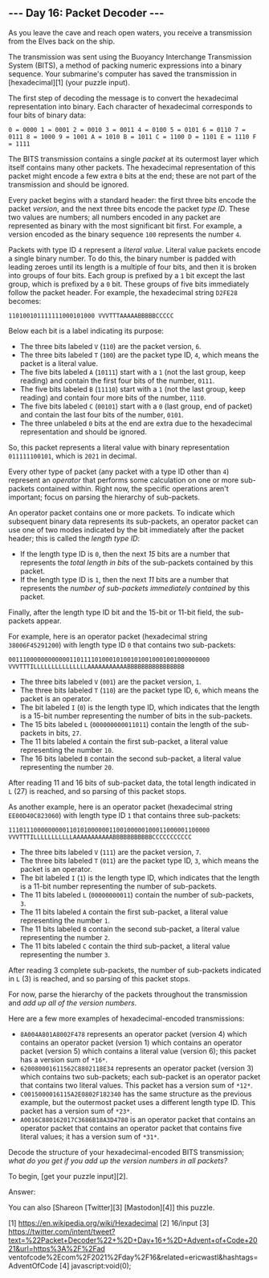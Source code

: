 
## --- Day 16: Packet Decoder ---

As you leave the cave and reach open waters, you receive a transmission from the Elves back on the ship.

The transmission was sent using the Buoyancy Interchange Transmission System (BITS), a method of packing numeric
expressions into a binary sequence. Your submarine's computer has saved the transmission in [hexadecimal][1] (your
puzzle input).

The first step of decoding the message is to convert the hexadecimal representation into binary. Each character of
hexadecimal corresponds to four bits of binary data:

`
0 = 0000
1 = 0001
2 = 0010
3 = 0011
4 = 0100
5 = 0101
6 = 0110
7 = 0111
8 = 1000
9 = 1001
A = 1010
B = 1011
C = 1100
D = 1101
E = 1110
F = 1111
`

The BITS transmission contains a single *packet* at its outermost layer which itself contains many other packets. The
hexadecimal representation of this packet might encode a few extra `0` bits at the end; these are not part of the
transmission and should be ignored.

Every packet begins with a standard header: the first three bits encode the packet *version*, and the next three bits
encode the packet *type ID*. These two values are numbers; all numbers encoded in any packet are represented as binary
with the most significant bit first. For example, a version encoded as the binary sequence `100` represents the number
`4`.

Packets with type ID `4` represent a *literal value*. Literal value packets encode a single binary number. To do this,
the binary number is padded with leading zeroes until its length is a multiple of four bits, and then it is broken
into groups of four bits. Each group is prefixed by a `1` bit except the last group, which is prefixed by a `0` bit.
These groups of five bits immediately follow the packet header. For example, the hexadecimal string `D2FE28` becomes:

`
110100101111111000101000
VVVTTTAAAAABBBBBCCCCC
`

Below each bit is a label indicating its purpose:

* The three bits labeled `V` (`110`) are the packet version, `6`.
* The three bits labeled `T` (`100`) are the packet type ID, `4`, which means the packet is a literal value.
* The five bits labeled `A` (`10111`) start with a `1` (not the last group, keep reading) and contain the first four
  bits of the number, `0111`.
* The five bits labeled `B` (`11110`) start with a `1` (not the last group, keep reading) and contain four more bits
  of the number, `1110`.
* The five bits labeled `C` (`00101`) start with a `0` (last group, end of packet) and contain the last four bits of
  the number, `0101`.
* The three unlabeled `0` bits at the end are extra due to the hexadecimal representation and should be ignored.

So, this packet represents a literal value with binary representation `011111100101`, which is `2021` in decimal.

Every other type of packet (any packet with a type ID other than `4`) represent an *operator* that performs some
calculation on one or more sub-packets contained within. Right now, the specific operations aren't important; focus on
parsing the hierarchy of sub-packets.

An operator packet contains one or more packets. To indicate which subsequent binary data represents its sub-packets,
an operator packet can use one of two modes indicated by the bit immediately after the packet header; this is called
the *length type ID*:

* If the length type ID is `0`, then the next *15* bits are a number that represents the *total length in bits* of the
  sub-packets contained by this packet.
* If the length type ID is `1`, then the next *11* bits are a number that represents the *number of sub-packets
  immediately contained* by this packet.

Finally, after the length type ID bit and the 15-bit or 11-bit field, the sub-packets appear.

For example, here is an operator packet (hexadecimal string `38006F45291200`) with length type ID `0` that contains
two sub-packets:

`
00111000000000000110111101000101001010010001001000000000
VVVTTTILLLLLLLLLLLLLLLAAAAAAAAAAABBBBBBBBBBBBBBBB
`

* The three bits labeled `V` (`001`) are the packet version, `1`.
* The three bits labeled `T` (`110`) are the packet type ID, `6`, which means the packet is an operator.
* The bit labeled `I` (`0`) is the length type ID, which indicates that the length is a 15-bit number representing the
  number of bits in the sub-packets.
* The 15 bits labeled `L` (`000000000011011`) contain the length of the sub-packets in bits, `27`.
* The 11 bits labeled `A` contain the first sub-packet, a literal value representing the number `10`.
* The 16 bits labeled `B` contain the second sub-packet, a literal value representing the number `20`.

After reading 11 and 16 bits of sub-packet data, the total length indicated in `L` (27) is reached, and so parsing of
this packet stops.

As another example, here is an operator packet (hexadecimal string `EE00D40C823060`) with length type ID `1` that
contains three sub-packets:

`
11101110000000001101010000001100100000100011000001100000
VVVTTTILLLLLLLLLLLAAAAAAAAAAABBBBBBBBBBBCCCCCCCCCCC
`

* The three bits labeled `V` (`111`) are the packet version, `7`.
* The three bits labeled `T` (`011`) are the packet type ID, `3`, which means the packet is an operator.
* The bit labeled `I` (`1`) is the length type ID, which indicates that the length is a 11-bit number representing the
  number of sub-packets.
* The 11 bits labeled `L` (`00000000011`) contain the number of sub-packets, `3`.
* The 11 bits labeled `A` contain the first sub-packet, a literal value representing the number `1`.
* The 11 bits labeled `B` contain the second sub-packet, a literal value representing the number `2`.
* The 11 bits labeled `C` contain the third sub-packet, a literal value representing the number `3`.

After reading 3 complete sub-packets, the number of sub-packets indicated in `L` (3) is reached, and so parsing of
this packet stops.

For now, parse the hierarchy of the packets throughout the transmission and *add up all of the version numbers*.

Here are a few more examples of hexadecimal-encoded transmissions:

* `8A004A801A8002F478` represents an operator packet (version 4) which contains an operator packet (version 1) which
  contains an operator packet (version 5) which contains a literal value (version 6); this packet has a version sum of
  `*16*`.
* `620080001611562C8802118E34` represents an operator packet (version 3) which contains two sub-packets; each
  sub-packet is an operator packet that contains two literal values. This packet has a version sum of `*12*`.
* `C0015000016115A2E0802F182340` has the same structure as the previous example, but the outermost packet uses a
  different length type ID. This packet has a version sum of `*23*`.
* `A0016C880162017C3686B18A3D4780` is an operator packet that contains an operator packet that contains an operator
  packet that contains five literal values; it has a version sum of `*31*`.

Decode the structure of your hexadecimal-encoded BITS transmission; *what do you get if you add up the version numbers
in all packets?*

To begin, [get your puzzle input][2].

Answer:

You can also [Shareon [Twitter][3] [Mastodon][4]] this puzzle.

[1] https://en.wikipedia.org/wiki/Hexadecimal
[2] 16/input
[3] https://twitter.com/intent/tweet?text=%22Packet+Decoder%22+%2D+Day+16+%2D+Advent+of+Code+2021&url=https%3A%2F%2Fad
ventofcode%2Ecom%2F2021%2Fday%2F16&related=ericwastl&hashtags=AdventOfCode
[4] javascript:void(0);
